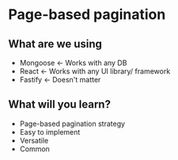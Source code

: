 # Page-based pagination

## What are we using
* Mongoose <- Works with any DB
* React <- Works with any UI library/ framework
* Fastify <- Doesn't matter

## What will you learn?
* Page-based pagination strategy
* Easy to implement
* Versatile
* Common